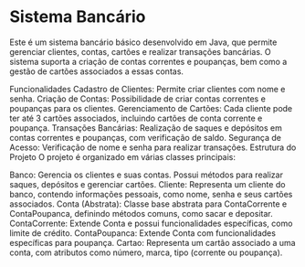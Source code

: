 # Sistema Bancário
Este é um sistema bancário básico desenvolvido em Java, que permite gerenciar clientes, contas, cartões e realizar transações bancárias. O sistema suporta a criação de contas correntes e poupanças, bem como a gestão de cartões associados a essas contas.

Funcionalidades
Cadastro de Clientes: Permite criar clientes com nome e senha.
Criação de Contas: Possibilidade de criar contas correntes e poupanças para os clientes.
Gerenciamento de Cartões: Cada cliente pode ter até 3 cartões associados, incluindo cartões de conta corrente e poupança.
Transações Bancárias: Realização de saques e depósitos em contas correntes e poupanças, com verificação de saldo.
Segurança de Acesso: Verificação de nome e senha para realizar transações.
Estrutura do Projeto
O projeto é organizado em várias classes principais:

Banco: Gerencia os clientes e suas contas. Possui métodos para realizar saques, depósitos e gerenciar cartões.
Cliente: Representa um cliente do banco, contendo informações pessoais, como nome, senha e seus cartões associados.
Conta (Abstrata): Classe base abstrata para ContaCorrente e ContaPoupanca, definindo métodos comuns, como sacar e depositar.
ContaCorrente: Extende Conta e possui funcionalidades específicas, como limite de crédito.
ContaPoupanca: Extende Conta com funcionalidades específicas para poupança.
Cartao: Representa um cartão associado a uma conta, com atributos como número, marca, tipo (corrente ou poupança).
